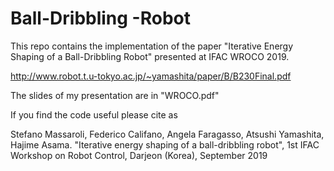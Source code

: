 # Ball-Dribbling -Robot

This repo contains the implementation of the paper "Iterative Energy Shaping of a Ball-Dribbling Robot" presented at IFAC WROCO 2019.

http://www.robot.t.u-tokyo.ac.jp/~yamashita/paper/B/B230Final.pdf

The slides of my presentation are in "WROCO.pdf"

If you find the code useful please cite as 

Stefano Massaroli, Federico Califano, Angela Faragasso, Atsushi Yamashita, Hajime Asama. "Iterative energy shaping of a ball-dribbling robot", 1st IFAC Workshop on Robot Control, Darjeon (Korea), September 2019
